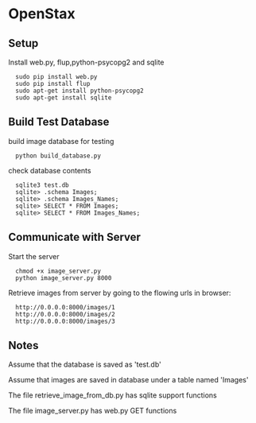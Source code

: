OpenStax
========


Setup
--------

Install web.py, flup,python-psycopg2 and sqlite

      sudo pip install web.py
      sudo pip install flup
      sudo apt-get install python-psycopg2
      sudo apt-get install sqlite
      
<!---And run chmod +x code.py to make it executable.-->
Build Test Database
--------

build image database for testing

      python build_database.py
      
check database contents

      sqlite3 test.db
      sqlite> .schema Images;
      sqlite> .schema Images_Names;
      sqlite> SELECT * FROM Images;
      sqlite> SELECT * FROM Images_Names;



Communicate with Server
--------

Start the server

      chmod +x image_server.py
      python image_server.py 8000

Retrieve images from server by going to the flowing urls in browser:

      http://0.0.0.0:8000/images/1
      http://0.0.0.0:8000/images/2
      http://0.0.0.0:8000/images/3

Notes
--------

Assume that the database is saved as 'test.db'

Assume that images are saved in database under a table named 'Images'

The file retrieve_image_from_db.py has sqlite support functions

The file image_server.py has web.py GET functions


